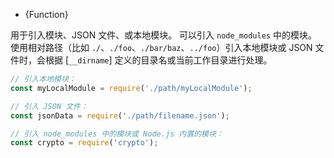 <!-- YAML
added: v0.1.13
-->

<!-- type=var -->

* {Function}

用于引入模块、JSON 文件、或本地模块。
可以引入 `node_modules` 中的模块。
使用相对路径（比如 `./`、`./foo`、`./bar/baz`、`../foo`）引入本地模块或 JSON 文件时，会根据 [`__dirname`] 定义的目录名或当前工作目录进行处理。

```js
// 引入本地模块：
const myLocalModule = require('./path/myLocalModule');

// 引入 JSON 文件：
const jsonData = require('./path/filename.json');

// 引入 node_modules 中的模块或 Node.js 内置的模块：
const crypto = require('crypto');
```

